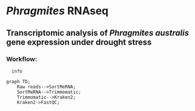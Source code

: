 # _Phragmites_ RNAseq
## Transcriptomic analysis of _Phragmites australis_ gene expression under drought stress

### Workflow:

```mermaid
  info
```


```mermaid
graph TD;
    Raw reads-->SortMeRNA;
    SortMeRNA-->Trimmomatic;
    Trimmomatic-->Kraken2;
    Kraken2->FastQC;
```
